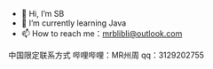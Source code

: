 - 👋 Hi, I’m SB
- 🌱 I’m currently learning Java
- 📫 How to reach me：mrblibli@outlook.com



中国限定联系方式
哔哩哔哩：MR州周
qq：3129202755

<!---
mrblibli/mrblibli is a ✨ special ✨ repository because its `README.md` (this file) appears on your GitHub profile.
You can click the Preview link to take a look at your changes.
--->
